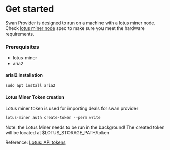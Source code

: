 # Get started

Swan Provider is designed to run on a machine with a lotus miner node. Check [lotus miner node](https://lotus.filecoin.io/tutorials/lotus-miner/run-a-miner/#lotus-node-setup) spec to make sure you meet the hardware requirements.

### Prerequisites

* lotus-miner
* aria2

#### arial2 installation

```
sudo apt install aria2
```

#### Lotus Miner Token creation

Lotus miner token is used for importing deals for swan provider

```
lotus-miner auth create-token --perm write
```

Note: the Lotus Miner needs to be run in the background! The created token will be located at $LOTUS\_STORAGE\_PATH/token

Reference: [Lotus: API tokens](https://lotus.filecoin.io/tutorials/lotus-miner/run-a-miner/?#generate-auth-token-for-seal-worker)
